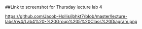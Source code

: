 ##Link to screenshot for Thursday lecture lab 4

https://github.com/Jacob-Hollis/jbhkt7/blob/master/lecture-labs/rw4/Lab4%20-%20Group%205%20Class%20Diagram.png
